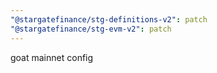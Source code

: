 ```yaml
---
"@stargatefinance/stg-definitions-v2": patch
"@stargatefinance/stg-evm-v2": patch
---
```


goat mainnet config
